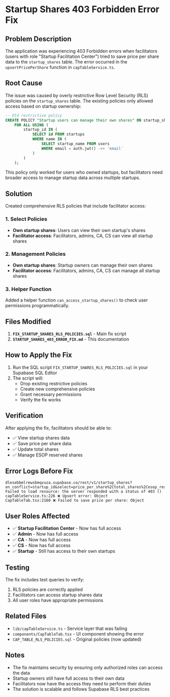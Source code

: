 # Startup Shares 403 Forbidden Error Fix

## Problem Description

The application was experiencing 403 Forbidden errors when facilitators (users with role "Startup Facilitation Center") tried to save price per share data to the `startup_shares` table. The error occurred in the `upsertPricePerShare` function in `capTableService.ts`.

## Root Cause

The issue was caused by overly restrictive Row Level Security (RLS) policies on the `startup_shares` table. The existing policies only allowed access based on startup ownership:

```sql
-- Old restrictive policy
CREATE POLICY "Startup users can manage their own shares" ON startup_shares
    FOR ALL USING (
        startup_id IN (
            SELECT id FROM startups 
            WHERE name IN (
                SELECT startup_name FROM users 
                WHERE email = auth.jwt() ->> 'email'
            )
        )
    );
```

This policy only worked for users who owned startups, but facilitators need broader access to manage startup data across multiple startups.

## Solution

Created comprehensive RLS policies that include facilitator access:

### 1. **Select Policies**
- **Own startup shares**: Users can view their own startup's shares
- **Facilitator access**: Facilitators, admins, CA, CS can view all startup shares

### 2. **Management Policies**  
- **Own startup shares**: Startup owners can manage their own shares
- **Facilitator access**: Facilitators, admins, CA, CS can manage all startup shares

### 3. **Helper Function**
Added a helper function `can_access_startup_shares()` to check user permissions programmatically.

## Files Modified

1. **`FIX_STARTUP_SHARES_RLS_POLICIES.sql`** - Main fix script
2. **`STARTUP_SHARES_403_ERROR_FIX.md`** - This documentation

## How to Apply the Fix

1. Run the SQL script `FIX_STARTUP_SHARES_RLS_POLICIES.sql` in your Supabase SQL Editor
2. The script will:
   - Drop existing restrictive policies
   - Create new comprehensive policies
   - Grant necessary permissions
   - Verify the fix works

## Verification

After applying the fix, facilitators should be able to:
- ✅ View startup shares data
- ✅ Save price per share data
- ✅ Update total shares
- ✅ Manage ESOP reserved shares

## Error Logs Before Fix

```
dlesebbmlrewsbmqvuza.supabase.co/rest/v1/startup_shares?on_conflict=startup_id&select=price_per_share%2Ctotal_shares%2Cesop_reserved_shares:1  Failed to load resource: the server responded with a status of 403 ()
capTableService.ts:226 ❌ Upsert error: Object
CapTableTab.tsx:2160 ❌ Failed to save price per share: Object
```

## User Roles Affected

- ✅ **Startup Facilitation Center** - Now has full access
- ✅ **Admin** - Now has full access  
- ✅ **CA** - Now has full access
- ✅ **CS** - Now has full access
- ✅ **Startup** - Still has access to their own startups

## Testing

The fix includes test queries to verify:
1. RLS policies are correctly applied
2. Facilitators can access startup shares data
3. All user roles have appropriate permissions

## Related Files

- `lib/capTableService.ts` - Service layer that was failing
- `components/CapTableTab.tsx` - UI component showing the error
- `CAP_TABLE_RLS_POLICIES.sql` - Original policies (now updated)

## Notes

- The fix maintains security by ensuring only authorized roles can access the data
- Startup owners still have full access to their own data
- Facilitators now have the access they need to perform their duties
- The solution is scalable and follows Supabase RLS best practices
